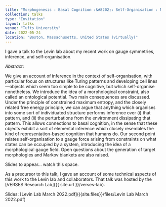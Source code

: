 ```yaml
---
title: "Morphogenesis : Basal Cognition :&#8202;: Self-Organisation : Maximum Entropy"
collection: talks
type: "Invitation"
layout: talks
venue: "Tufts University"
date: 2022-05-24
location: "Boston, Massachusetts, United States (virtually)"
---
```


I gave a talk to the Levin lab about my recent work on gauge symmetries, inference, and self-organisation.

_Abstract_: 

We give an account of inference in the context of self-organisation, with particular focus on structures like Turing patterns and developing cell lines—objects which seem too simple to be cognitive, but which self-organise nonetheless. We introduce the idea of a morphological constraint, also called an ontological potential. Two main consequences are discussed. Under the principle of constrained maximum entropy, and the closely related free energy principle, we can argue that anything which organises into some sort of individuated structure performs inference over (i) that pattern, and (ii) the perturbations from the environment dissipating that pattern. This allows connections to basal cognition, in the sense that these objects exhibit a sort of elemental inference which closely resembles the kind of representation-based cognition that humans do. Our second point relates self-organisation to a gauge force arising from constraints on what states can be occupied by a system, introducing the idea of a morphological gauge field. Open questions about the generation of target morphologies and Markov blankets are also raised.

Slides to appear... watch this space.

As a precursor to this talk, I gave an account of some technical aspects of this work to the Levin lab and collaborators. That talk was hosted by the [VERSES Research Lab]({{ site.url }}/verses-lab).

Slides: [Levin Lab March 2022.pdf]({{site.files}}/files/Levin Lab March 2022.pdf)
